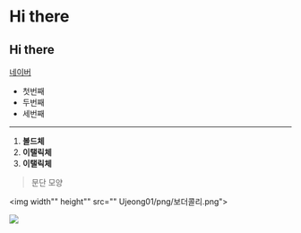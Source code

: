 # Hi there 
## Hi there

[네이버](https://naver.com)

- 첫번째
-  두번째
-   세번째
    
***
1. **볼드체**
2. **이탤릭체**
3. __이탤릭체__

>문단 모양

<img width"" height"" src="" Ujeong01/png/보더콜리.png"></img>

<img src="./png/보더콜리.jpg"></img>
